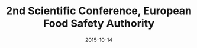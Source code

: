 ---
title: 2nd Scientific Conference, European Food Safety Authority
date: "2015-10-14"
end: "2015-10-16"
location: Milan, Italy
credit: Katy Borner
images: [image01-lg.jpg, image02-lg.jpg, image03-lg.jpg, image04-lg.jpg, image05-lg.jpg, image06-lg.jpg, image07-lg.jpg]
thumbs: [image01-thb.jpg, image02-thb.jpg, image03-thb.jpg, image04-thb.jpg, image05-thb.jpg, image06-thb.jpg, image07-thb.jpg]
---
